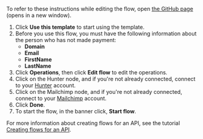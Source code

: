To refer to these instructions while editing the flow, open [the GitHub page](https://github.com/ot4i/app-connect-templates/tree/main/resources/markdown/Create%20a%20payment20reminder%20in%20Mailchimp%20for%20unpaid%20attendee%20emails%20found%20using%20Hunter_instructions.md) (opens in a new window).

1. Click **Use this template** to start using the template.
2. Before you use this flow, you must have the following information about the person who has not made payment:
   * **Domain** 
   * **Email**
   * **FirstName**
   * **LastName**
3. Click **Operations**, then click **Edit flow** to edit the operations.
4. Click on the Hunter node, and if you're not already connected, connect to your [Hunter](https://www.ibm.com/docs/en/app-connect/saas?topic=apps-hunter) account.
5. Click on the Mailchimp node, and if you're not already connected, connect to your [Mailchimp](https://www.ibm.com/docs/en/app-connect/saas?topic=apps-mailchimp) account.
6. Click **Done**.
7. To start the flow, in the banner click, **Start flow**.

For more information about creating flows for an API, see the tutorial [Creating flows for an API](https://www.ibm.com/docs/en/app-connect/saas?topic=designer-introduction-creating-flows-api-part-1).
